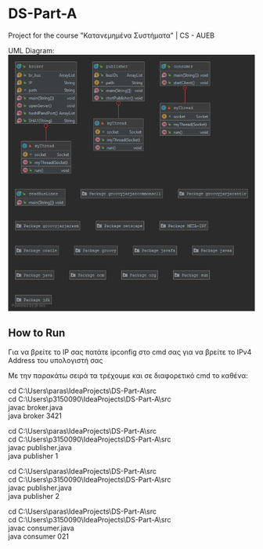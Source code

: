 # DS-Part-A
Project for the course "Κατανεμημένα Συστήματα" | CS - AUEB

UML Diagram:<br>
![Top Level Package](https://github.com/paraskevasleivadaros/DS-Part-A/blob/master/Top-Level%20Package.png)

## How to Run

Για να βρείτε το IP σας πατάτε ipconfig στο cmd σας για να βρείτε το IPv4 Address του υπολογιστή σας<br>

Με την παρακάτω σειρά τα τρέχουμε και σε διαφορετικό cmd το καθένα:<br>

cd C:\Users\paras\IdeaProjects\DS-Part-A\src<br>
cd C:\Users\p3150090\IdeaProjects\DS-Part-A\src<br>
javac broker.java<br>
java broker 3421<br>

cd C:\Users\paras\IdeaProjects\DS-Part-A\src <br>
cd C:\Users\p3150090\IdeaProjects\DS-Part-A\src <br>
javac publisher.java <br>
java publisher 1

cd C:\Users\paras\IdeaProjects\DS-Part-A\src <br>
cd C:\Users\p3150090\IdeaProjects\DS-Part-A\src <br>
javac publisher.java <br>
java publisher 2

cd C:\Users\paras\IdeaProjects\DS-Part-A\src <br>
cd C:\Users\p3150090\IdeaProjects\DS-Part-A\src <br>
javac consumer.java <br>
java consumer 021